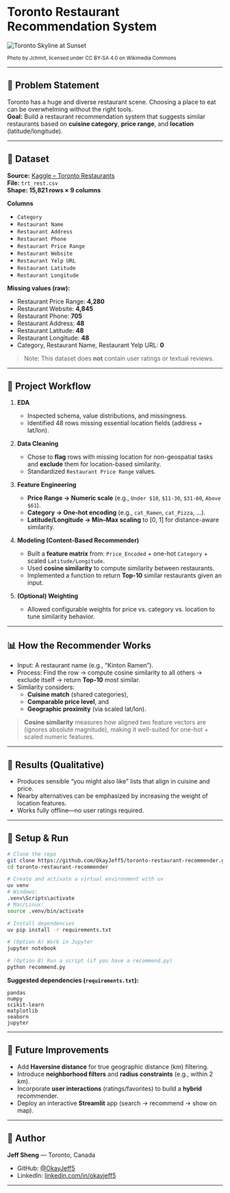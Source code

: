 # Toronto Restaurant Recommendation System

![Toronto Skyline at Sunset](https://upload.wikimedia.org/wikipedia/commons/3/3c/Sunset_Toronto_Skyline_Panorama_Crop_from_Snake_Island.jpg)

<sub>Photo by Jchmrt, licensed under CC BY‑SA 4.0 on Wikimedia Commons</sub>

---

## 📌 Problem Statement

Toronto has a huge and diverse restaurant scene. Choosing a place to eat can be overwhelming without the right tools.  
**Goal:** Build a restaurant recommendation system that suggests similar restaurants based on **cuisine category**, **price range**, and **location** (latitude/longitude).

---

## 📁 Dataset

**Source:** [Kaggle – Toronto Restaurants](https://www.kaggle.com/datasets/kevinbi/toronto-restaurants)  
**File:** `trt_rest.csv`  
**Shape:** **15,821 rows × 9 columns**

**Columns**

- `Category`
- `Restaurant Name`
- `Restaurant Address`
- `Restaurant Phone`
- `Restaurant Price Range`
- `Restaurant Website`
- `Restaurant Yelp URL`
- `Restaurant Latitude`
- `Restaurant Longitude`

**Missing values (raw):**

- Restaurant Price Range: **4,280**
- Restaurant Website: **4,845**
- Restaurant Phone: **705**
- Restaurant Address: **48**
- Restaurant Latitude: **48**
- Restaurant Longitude: **48**
- Category, Restaurant Name, Restaurant Yelp URL: **0**

> Note: This dataset does **not** contain user ratings or textual reviews.

---

## 🧠 Project Workflow

1. **EDA**

   - Inspected schema, value distributions, and missingness.
   - Identified 48 rows missing essential location fields (address + lat/lon).

2. **Data Cleaning**

   - Chose to **flag** rows with missing location for non-geospatial tasks and **exclude** them for location-based similarity.
   - Standardized `Restaurant Price Range` values.

3. **Feature Engineering**

   - **Price Range → Numeric scale** (e.g., `Under $10`, `$11-30`, `$31-60`, `Above $61`).
   - **Category → One-hot encoding** (e.g., `cat_Ramen`, `cat_Pizza`, …).
   - **Latitude/Longitude → Min–Max scaling** to [0, 1] for distance-aware similarity.

4. **Modeling (Content-Based Recommender)**

   - Built a **feature matrix** from: `Price_Encoded` + one-hot `Category` + scaled `Latitude/Longitude`.
   - Used **cosine similarity** to compute similarity between restaurants.
   - Implemented a function to return **Top-10** similar restaurants given an input.

5. **(Optional) Weighting**
   - Allowed configurable weights for price vs. category vs. location to tune similarity behavior.

---

## 📊 How the Recommender Works

- Input: A restaurant name (e.g., “Kinton Ramen”).
- Process: Find the row → compute cosine similarity to all others → exclude itself → return **Top-10** most similar.
- Similarity considers:
  - **Cuisine match** (shared categories),
  - **Comparable price level**, and
  - **Geographic proximity** (via scaled lat/lon).

> **Cosine similarity** measures how aligned two feature vectors are (ignores absolute magnitude), making it well-suited for one-hot + scaled numeric features.

---

## 🧪 Results (Qualitative)

- Produces sensible “you might also like” lists that align in cuisine and price.
- Nearby alternatives can be emphasized by increasing the weight of location features.
- Works fully offline—no user ratings required.

---

## 🧰 Setup & Run

```bash
# Clone the repo
git clone https://github.com/OkayJeff5/toronto-restaurant-recommender.git
cd toronto-restaurant-recommender

# Create and activate a virtual environment with uv
uv venv
# Windows:
.venv\Scripts\activate
# Mac/Linux:
source .venv/bin/activate

# Install dependencies
uv pip install -r requirements.txt

# (Option A) Work in Jupyter
jupyter notebook

# (Option B) Run a script (if you have a recommend.py)
python recommend.py
```

**Suggested dependencies (`requirements.txt`):**

```
pandas
numpy
scikit-learn
matplotlib
seaborn
jupyter
```

---

## 🚀 Future Improvements

- Add **Haversine distance** for true geographic distance (km) filtering.
- Introduce **neighborhood filters** and **radius constraints** (e.g., within 2 km).
- Incorporate **user interactions** (ratings/favorites) to build a **hybrid** recommender.
- Deploy an interactive **Streamlit** app (search → recommend → show on map).

---

## 👤 Author

**Jeff Sheng** — Toronto, Canada

- GitHub: [@OkayJeff5](https://github.com/OkayJeff5)
- LinkedIn: [linkedin.com/in/okayjeff5](https://www.linkedin.com/in/okayjeff5)

---
